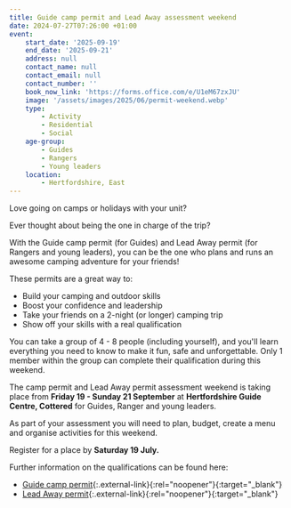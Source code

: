 ```yaml
---
title: Guide camp permit and Lead Away assessment weekend
date: 2024-07-27T07:26:00 +01:00
event:
    start_date: '2025-09-19'
    end_date: '2025-09-21'
    address: null
    contact_name: null
    contact_email: null
    contact_number: ''
    book_now_link: 'https://forms.office.com/e/U1eM67zxJU'
    image: '/assets/images/2025/06/permit-weekend.webp'
    type:
        - Activity
        - Residential
        - Social
    age-group:
        - Guides
        - Rangers
        - Young leaders
    location:
        - Hertfordshire, East
---
```

Love going on camps or holidays with your unit?

Ever thought about being the one in charge of the trip?

With the Guide camp permit (for Guides) and Lead Away permit (for Rangers and young leaders), you can be the one who plans and runs an awesome camping adventure for your friends!

These permits are a great way to:

- Build your camping and outdoor skills
- Boost your confidence and leadership
- Take your friends on a 2-night (or longer) camping trip
- Show off your skills with a real qualification

You can take a group of 4 - 8 people (including yourself), and you'll learn everything you need to know to make it fun, safe and unforgettable. Only 1 member within the group can complete their qualification during this weekend.

The camp permit and Lead Away permit assessment weekend is taking place from **Friday 19 - Sunday 21 September** at **Hertfordshire Guide Centre, Cottered** for Guides, Ranger and young leaders.

As part of your assessment you will need to plan, budget, create a menu and organise activities for this weekend.

Register for a place by **Saturday 19 July.**

Further information on the qualifications can be found here:

- [Guide camp permit](https://www.girlguiding.org.uk/what-we-do/our-badges-and-activities/badge-finder/guide-camp-permit/){:.external-link}{:rel="noopener"}{:target="_blank"}
- [Lead Away permit](https://www.girlguiding.org.uk/what-we-do/our-badges-and-activities/badge-finder/lead-away-permit/){:.external-link}{:rel="noopener"}{:target="_blank"}
